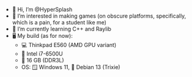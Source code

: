 - 👋 Hi, I’m @HyperSplash
- 👀 I’m interested in making games (on obscure platforms, specifically, which is a pain, for a student like me)
- 🌱 I’m currently learning C++ and Raylib
- 🖥️ My build (as for now):
  - 💻 Thinkpad E560 (AMD GPU variant)
  - 💽 Intel i7-6500U
  - 🚀 16 GB (DDR3L)
  - OS: 🪟 Windows 11, 🐧 Debian 13 (Trixie)

<!---
hypersplash/HyperSplash is a ✨ special ✨ repository because its `README.md` (this file) appears on your GitHub profile.
You can click the Preview link to take a look at your changes.
--->
